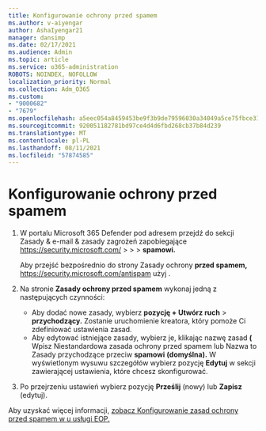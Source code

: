 ```yaml
---
title: Konfigurowanie ochrony przed spamem
ms.author: v-aiyengar
author: AshaIyengar21
manager: dansimp
ms.date: 02/17/2021
ms.audience: Admin
ms.topic: article
ms.service: o365-administration
ROBOTS: NOINDEX, NOFOLLOW
localization_priority: Normal
ms.collection: Adm_O365
ms.custom:
- "9000682"
- "7679"
ms.openlocfilehash: a5eec054a8459453be9f3b9de79596030a34049a5ce75fbce31240d8e413d5b9
ms.sourcegitcommit: 920051182781bd97ce4d4d6fbd268cb37b84d239
ms.translationtype: MT
ms.contentlocale: pl-PL
ms.lasthandoff: 08/11/2021
ms.locfileid: "57874585"
---
```

# <a name="set-up-an-anti-spam-protection"></a>Konfigurowanie ochrony przed spamem

1. W portalu Microsoft 365 Defender pod adresem przejdź do sekcji Zasady & e-mail & zasady zagrożeń zapobiegające <https://security.microsoft.com/>  \>  \>  \> **spamowi.** 

   Aby przejść bezpośrednio do strony Zasady ochrony **przed spamem,** <https://security.microsoft.com/antispam> użyj .

2. Na stronie **Zasady ochrony przed spamem** wykonaj jedną z następujących czynności:
   - Aby dodać nowe zasady, wybierz **pozycję + Utwórz ruch** \> **przychodzący.** Zostanie uruchomienie kreatora, który pomoże Ci zdefiniować ustawienia zasad.
   - Aby edytować istniejące zasady, wybierz je, klikając nazwę zasad **(** Wpisz Niestandardowa zasada ochrony przed spamem lub Nazwa to Zasady przychodzące przeciw **spamowi** **(domyślna).**  W wyświetlonym wysuwu szczegółów wybierz pozycję **Edytuj** w sekcji zawierającej ustawienia, które chcesz skonfigurować.

3. Po przejrzeniu ustawień wybierz pozycję **Prześlij** (nowy) lub **Zapisz** (edytuj).

Aby uzyskać więcej informacji, [zobacz Konfigurowanie zasad ochrony przed spamem w u usługi EOP.](https://docs.microsoft.com/microsoft-365/security/office-365-security/configure-your-spam-filter-policies)
